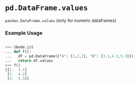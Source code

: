# `pd.DataFrame.values`

`pandas.DataFrame.values` (only for numeric dataframes)

### Example Usage

```py

>>> @bodo.jit
... def f():
...   df = pd.DataFrame({"A": [1,2,3], "B": [3.1,4.2,5.3]})
...   return df.values
>>> f()
[[1.  3.1]
 [2.  4.2]
 [3.  5.3]]
```



